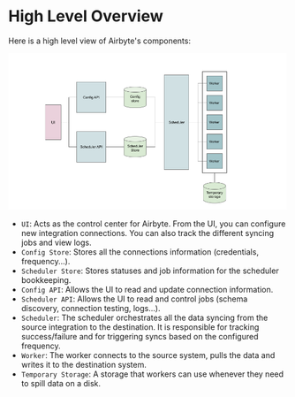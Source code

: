 # High Level Overview

Here is a high level view of Airbyte's components:

![3.048-Kilometer view](../.gitbook/assets/10-000-feet-view%20%281%29.png)

* `UI`: Acts as the control center for Airbyte. From the UI, you can configure new integration connections. You can also track the different syncing jobs and view logs.
* `Config Store`: Stores all the connections information \(credentials, frequency...\).
* `Scheduler Store`: Stores statuses and job information for the scheduler bookkeeping.
* `Config API`: Allows the UI to read and update connection information.
* `Scheduler API`: Allows the UI to read and control jobs \(schema discovery, connection testing, logs...\).
* `Scheduler`: The scheduler orchestrates all the data syncing from the source integration to the destination. It is responsible for tracking success/failure and for triggering syncs based on the configured frequency.
* `Worker`: The worker connects to the source system, pulls the data and writes it to the destination system.
* `Temporary Storage`: A storage that workers can use whenever they need to spill data on a disk.

